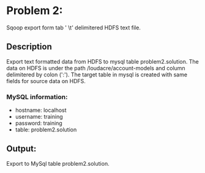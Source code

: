 # Problem 2: 
Sqoop export form tab ' \t' delimitered HDFS text file.
## Description
Export text formatted data from HDFS to mysql table problem2.solution. The data on HDFS is under the path /loudacre/account-models and column delimitered by colon (':'). The target table in mysql is created with same fields for source data on HDFS.
### MySQL information:  
  * hostname: localhost
  * username: training
  * password: training
  * table: problem2.solution
## Output: 
Export to MySql table problem2.solution.
